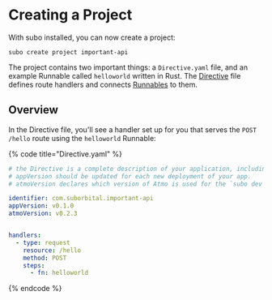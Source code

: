 # Creating a Project

With subo installed, you can now create a project:

```text
subo create project important-api
```

The project contains two important things: a `Directive.yaml` file, and an example Runnable called `helloworld` written in Rust. The [Directive](https://github.com/suborbital/atmo/tree/32bc83bd9c08ebdc7bce2e8a321dc165f3dc9733/docs/getstarted/concepts/the-directive.md) file defines route handlers and connects [Runnables](https://github.com/suborbital/atmo/tree/32bc83bd9c08ebdc7bce2e8a321dc165f3dc9733/docs/getstarted/concepts/runnables.md) to them.

## Overview

In the Directive file, you'll see a handler set up for you that serves the `POST /hello` route using the `helloworld` Runnable:

{% code title="Directive.yaml" %}
```yaml
# the Directive is a complete description of your application, including all of its business logic.
# appVersion should be updated for each new deployment of your app.
# atmoVersion declares which version of Atmo is used for the `subo dev` command.

identifier: com.suborbital.important-api
appVersion: v0.1.0
atmoVersion: v0.2.3


handlers:
  - type: request
    resource: /hello
    method: POST
    steps:
      - fn: helloworld
```
{% endcode %}

